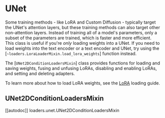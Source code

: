 <!--Copyright 2023 The HuggingFace Team. All rights reserved.

Licensed under the Apache License, Version 2.0 (the "License"); you may not use this file except in compliance with
the License. You may obtain a copy of the License at

http://www.apache.org/licenses/LICENSE-2.0

Unless required by applicable law or agreed to in writing, software distributed under the License is distributed on
an "AS IS" BASIS, WITHOUT WARRANTIES OR CONDITIONS OF ANY KIND, either express or implied. See the License for the
specific language governing permissions and limitations under the License.
-->

# UNet

Some training methods - like LoRA and Custom Diffusion - typically target the UNet's attention layers, but these training methods can also target other non-attention layers. Instead of training all of a model's parameters, only a subset of the parameters are trained, which is faster and more efficient. This class is useful if you're *only* loading weights into a UNet. If you need to load weights into the text encoder or a text encoder and UNet, try using the [`~loaders.LoraLoaderMixin.load_lora_weights`] function instead.

The [`UNet2DConditionLoadersMixin`] class provides functions for loading and saving weights, fusing and unfusing LoRAs, disabling and enabling LoRAs, and setting and deleting adapters.

<Tip>

To learn more about how to load LoRA weights, see the [LoRA](../../using-diffusers/loading_adapters#lora) loading guide.

</Tip>

## UNet2DConditionLoadersMixin

[[autodoc]] loaders.unet.UNet2DConditionLoadersMixin